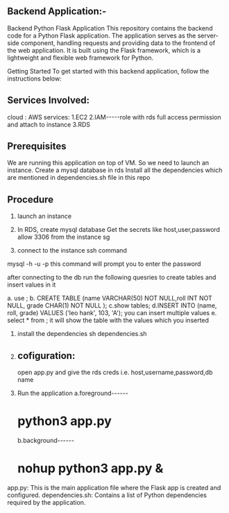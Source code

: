 Backend Application:-
---------------------
Backend Python Flask Application
This repository contains the backend code for a Python Flask application. The application serves as the server-side component, handling requests and providing data to the frontend of the web application. It is built using the Flask framework, which is a lightweight and flexible web framework for Python.

Getting Started
To get started with this backend application, follow the instructions below:

Services Involved:
------------------
cloud : AWS
services:
1.EC2
2.IAM-----role with rds full access permission and attach to instance
3.RDS

Prerequisites
---------------
We are running this application on top of VM. So we need to launch an instance.
Create a mysql database in rds
Install all the dependencies which are mentioned in dependencies.sh file in this repo

Procedure
---------------
1. launch an instance

2. In RDS, create mysql database
Get the secrets like host,user,password
    allow 3306 from the instance sg


1. connect to the instance 
   ssh command

mysql -h <rds endpoint> -u <username> -p 
this command will prompt you to enter the password

after connecting to the db run the following quesries to create tables and insert values in it

a. use <db name>;
b. CREATE TABLE <tableName>  (name VARCHAR(50) NOT NULL,roll INT NOT NULL, grade CHAR(1) 
NOT NULL );
c.show tables;
d.INSERT INTO <tableName> (name, roll, grade) VALUES ('leo hank', 103, 'A');
you can insert multiple values
e. select * from <tablename>;
    it will show the table with the values which you inserted


1. install the dependencies
   sh dependencies.sh

2. cofiguration:
   --------------
   open app.py and give the rds creds i.e. host,username,password,db name


3.  Run the application
    a.foreground------
    # python3 app.py
    b.background------
    # nohup python3 app.py &


app.py: This is the main application file where the Flask app is created and configured.
dependencies.sh: Contains a list of Python dependencies required by the application.

